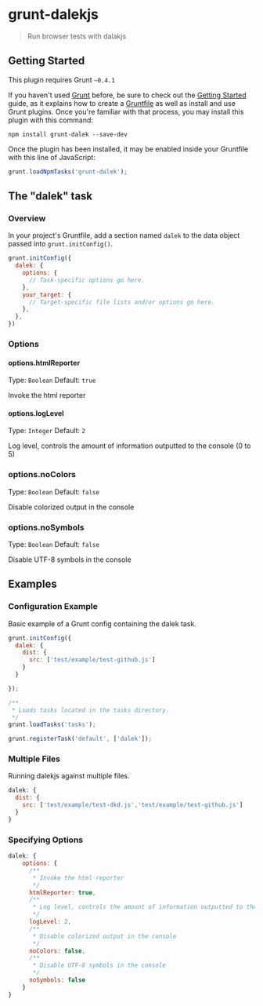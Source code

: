 # grunt-dalekjs

> Run browser tests with dalakjs

## Getting Started
This plugin requires Grunt `~0.4.1`

If you haven't used [Grunt](http://gruntjs.com/) before, be sure to check out the [Getting Started](http://gruntjs.com/getting-started) guide, as it explains how to create a [Gruntfile](http://gruntjs.com/sample-gruntfile) as well as install and use Grunt plugins. Once you're familiar with that process, you may install this plugin with this command:

```shell
npm install grunt-dalek --save-dev
```

Once the plugin has been installed, it may be enabled inside your Gruntfile with this line of JavaScript:

```js
grunt.loadNpmTasks('grunt-dalek');
```

## The "dalek" task

### Overview
In your project's Gruntfile, add a section named `dalek` to the data object passed into `grunt.initConfig()`.

```js
grunt.initConfig({
  dalek: {
    options: {
      // Task-specific options go here.
    },
    your_target: {
      // Target-specific file lists and/or options go here.
    },
  },
})
```

### Options

#### options.htmlReporter
Type: `Boolean`
Default: `true`

Invoke the html reporter

#### options.logLevel
Type: `Integer`
Default: `2`

Log level, controls the amount of information outputted to the console (0 to 5)

### options.noColors
Type: `Boolean`
Default: `false`

Disable colorized output in the console

### options.noSymbols
Type: `Boolean`
Default: `false`

Disable UTF-8 symbols in the console



## Examples

### Configuration Example

Basic example of a Grunt config containing the dalek task.
```js
grunt.initConfig({
  dalek: {
    dist: {
      src: ['test/example/test-github.js']
    }
  }

});

/**
 * Loads tasks located in the tasks directory.
 */
grunt.loadTasks('tasks');

grunt.registerTask('default', ['dalek']);
```

### Multiple Files

Running dalekjs against multiple files.
```js
dalek: {
  dist: {
    src: ['test/example/test-dkd.js','test/example/test-github.js']
  }
}
```

### Specifying Options

```js
dalek: {
    options: {
      /**
       * Invoke the html reporter
       */
      htmlReporter: true,
      /**
       * Log level, controls the amount of information outputted to the console (0 to 5)
       */
      logLevel: 2,
      /**
       * Disable colorized output in the console
       */
      noColors: false,
      /**
       * Disable UTF-8 symbols in the console
       */
      noSymbols: false
    }
}
```
